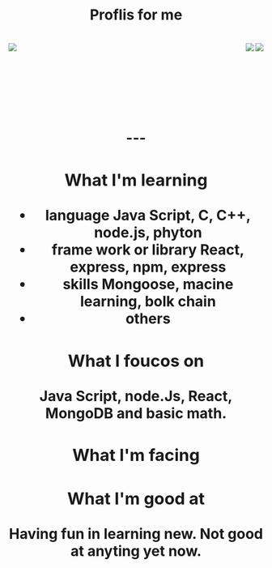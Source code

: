 <center> <h1> Proflis for me <h1> <center>
<div>
 <a href = "https://github.com/anuraghazra/github-readme-stats">
  <img align = 'left' src ="https://github-readme-stats.vercel.app/api?username=jang-chinseok">
 </a>
<a href='https://solved.ac/jcs000729'>
<img align='right' src="http://mazassumnida.wtf/api/v2/generate_badge?boj=jcs000729">
</a>
  <img align='right' src= "https://img.shields.io/badge/-Learning%20Algorithms-brightgreen">
</div>
<br><br><br><br><br>
  ---
  
  
### What I'm learning
- language 
  Java Script, C, C++, node.js, phyton
- frame work or library
  React, express, npm, express
- skills
  Mongoose, macine learning, bolk chain
- others
  

### What I foucos on
  Java Script, node.Js, React, MongoDB
  and basic math.
  
  
### What I'm facing

  
### What I'm good at
Having fun in learning new.
Not good at anyting yet now.
  

